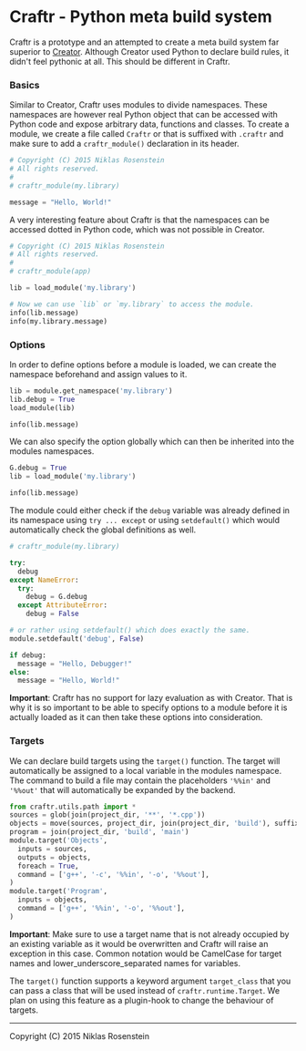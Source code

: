 # Craftr - Python meta build system

Craftr is a prototype and an attempted to create a meta build system
far superior to [Creator](https://github.com/creator-build/creator). 
Although Creator used Python to declare build rules, it didn't feel
pythonic at all. This should be different in Craftr.

### Basics

Similar to Creator, Craftr uses modules to divide namespaces. These
namespaces are however real Python object that can be accessed with
Python code and expose arbitrary data, functions and classes. To
create a module, we create a file called `Craftr` or that is suffixed
with `.craftr` and make sure to add a `craftr_module()` declaration
in its header.

```python
# Copyright (C) 2015 Niklas Rosenstein
# All rights reserved.
#
# craftr_module(my.library)

message = "Hello, World!"
```

A very interesting feature about Craftr is that the namespaces can
be accessed dotted in Python code, which was not possible in Creator.

```python
# Copyright (C) 2015 Niklas Rosenstein
# All rights reserved.
#
# craftr_module(app)

lib = load_module('my.library')

# Now we can use `lib` or `my.library` to access the module.
info(lib.message)
info(my.library.message)
```

### Options

In order to define options before a module is loaded, we can create
the namespace beforehand and assign values to it.

```python
lib = module.get_namespace('my.library')
lib.debug = True
load_module(lib)

info(lib.message)
```

We can also specify the option globally which can then be inherited
into the modules namespaces.

```python
G.debug = True
lib = load_module('my.library')

info(lib.message)
```

The module could either check if the `debug` variable was already
defined in its namespace using `try ... except` or using `setdefault()`
which would automatically check the global definitions as well.

```python
# craftr_module(my.library)

try:
  debug
except NameError:
  try:
    debug = G.debug
  except AttributeError:
    debug = False

# or rather using setdefault() which does exactly the same.
module.setdefault('debug', False)

if debug:
  message = "Hello, Debugger!"
else:
  message = "Hello, World!"
```

__Important__: Craftr has no support for lazy evaluation as with Creator.
That is why it is so important to be able to specify options to a module
before it is actually loaded as it can then take these options into
consideration.

### Targets

We can declare build targets using the `target()` function. The target
will automatically be assigned to a local variable in the modules namespace.
The command to build a file may contain the placeholders `'%%in'` and
`'%%out'` that will automatically be expanded by the backend.

```python
from craftr.utils.path import *
sources = glob(join(project_dir, '**', '*.cpp'))
objects = move(sources, project_dir, join(project_dir, 'build'), suffix='o')
program = join(project_dir, 'build', 'main')
module.target('Objects',
  inputs = sources,
  outputs = objects,
  foreach = True,
  command = ['g++', '-c', '%%in', '-o', '%%out'],
)
module.target('Program',
  inputs = objects,
  command = ['g++', '%%in', '-o', '%%out'],
)
```

__Important__: Make sure to use a target name that is not already
occupied by an existing variable as it would be overwritten and Craftr
will raise an exception in this case. Common notation would be CamelCase
for target names and lower\_underscore\_separated names for variables.

The `target()` function supports a keyword argument `target_class` that
you can pass a class that will be used instead of `craftr.runtime.Target`.
We plan on using this feature as a plugin-hook to change the behaviour
of targets.

----------

Copyright (C) 2015 Niklas Rosenstein
